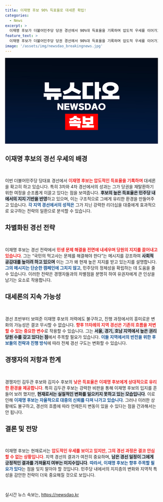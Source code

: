 ```yaml
---
title: 이재명 후보 90% 득표율로 대세론 확립!
categories:
  - News
excerpt: >
  이재명 후보가 더불어민주당 당권 경선에서 90%대 득표율을 기록하며 압도적 우세를 이어가고 있습니다. 향후 경선에서의 판도 변화에 관심이 집중되고 있는 가운데, 이 후보는 민생 비전으로 당원들의 지지를 얻고 있습니다. 클릭해 더욱 자세한 내용을 확인하세요!
feature_text: >
  이재명 후보가 더불어민주당 당권 경선에서 90%대 득표율을 기록하며 압도적 우세를 이어가고 있습니다. 향후 경선에서의 판도 변화에 관심이 집중되고 있는 가운데, 이 후보는 민생 비전으로 당원들의 지지를 얻고 있습니다. 클릭해 더욱 자세한 내용을 확인하세요!
image: '/assets/img/newsdao_breakingnews.jpg'
---
```


<p><img src="/assets/img/newsdao_breakingnews.jpg" alt="koreaapp 속보" /></p>

<h2 data-ke-size="size26">이재명 후보의 경선 우세의 배경</h2>

<p data-ke-size="size16">&nbsp;</p>

<p>이번 더불어민주당 당대표 경선에서 <b><span style="color: #ee2323;">이재명 후보는 압도적인 득표율을 기록하며</span></b> 대세론을 확고히 하고 있습니다. 특히 3차와 4차 경선에서의 성과는 그가 당권을 재탈환하기 위한 여정을 순조롭게 이끌고 있다는 점을 보여줍니다. <b><span style="background-color: #21538527;">후보의 높은 득표율은 민주당 내에서의 지지 기반을 반영</span></b>하고 있으며, 이는 구조적으로 그에게 유리한 환경을 만들어주고 있습니다. <b><span style="color: #1a5490;">각 지역 경선에서의 성적은</span></b> 그가 지닌 강력한 리더십을 대중에게 효과적으로 요구하는 전략의 일환으로 분석할 수 있습니다.</p>

<h2 data-ke-size="size26">차별화된 경선 전략</h2>

<p data-ke-size="size16">&nbsp;</p>

<p>이재명 후보는 경선 전략에서 <b><span style="color: #ee2323;">민생 문제 해결을 전면에 내세우며 당원의 지지를 끌어내고 있습니다</span></b>. 그는 “국민의 먹고사는 문제를 해결해야 한다”는 메시지를 강조하여 <b><span style="background-color: #21538527;">사회적 공감대를 높이려 하고 있으며</span></b> 이는 그가 왜 현재 높은 지지를 받고 있는지를 설명합니다. <b><span style="color: #1a5490;">그의 메시지는 단순한 캠페인에 그치지 않고</span></b>, 민주당의 정체성을 확립하는 데 도움을 줄 수 있습니다. 이러한 전략은 경쟁자들과의 차별점을 분명히 하여 유권자에게 큰 인상을 남기는 요소로 작용합니다.</p>

<h2 data-ke-size="size26">대세론의 지속 가능성</h2>

<p data-ke-size="size16">&nbsp;</p>

<p>경선 초반부터 보여준 이재명 후보의 저력에도 불구하고, 진행 과정에서의 흥미로운 변화의 가능성은 결코 무시할 수 없습니다. <b><span style="color: #ee2323;">향후 11차례의 지역 경선은 기존의 흐름을 저변할 수 있는 중요한 변수</span></b>로 작용할 수 있습니다. 그는 <b><span style="background-color: #21538527;">서울, 경기, 호남 지역에서 높은 권리당원 수를 갖고 있다는 점</span></b>에서 주목할 필요가 있습니다. <b><span style="color: #1a5490;">이들 지역에서의 반전을 위한 후보들의 전략과 진행 방식</span></b>에 따라 전체 경선 구도는 변화할 수 있습니다.</p>

<h2 data-ke-size="size26">경쟁자의 저항과 한계</h2>

<p data-ke-size="size16">&nbsp;</p>

<p>경쟁자인 김두관 후보와 김지수 후보의 <b><span style="color: #ee2323;">낮은 득표율은 이재명 후보에게 상대적으로 유리한 환경을 제공합니다</span></b>. 특히 김두관 후보는 강력한 비판을 통해 이재명 후보의 입지를 흔들어 보려 했지만, <b><span style="background-color: #21538527;">현재로서는 실질적인 변화를 일으키지 못하고 있는 모습입니다</span></b>. 이로 인해 <b><span style="color: #1a5490;">이재명 후보는 자율적으로 대중의 신뢰를 다져 나가고 있습니다</span></b>. 그러나 이러한 상황에도 불구하고, 경선의 흐름에 따라 언제든지 변동이 있을 수 있다는 점을 간과해서는 안 됩니다.</p>

<h2 data-ke-size="size26">결론 및 전망</h2>

<p data-ke-size="size16">&nbsp;</p>

<p>이재명 후보는 현재로서는 <b><span style="color: #ee2323;">압도적인 우세를 보이고 있지만, 그의 경선 과정은 결코 안심할 수 없는 상황입니다</span></b>. 지역 경선의 결과가 여전히 중요하며, <b><span style="background-color: #21538527;">남은 경선 일정이 그에게 긍정적인 결과를 가져올지 여부는 미지수입니다</span></b>. <b><span style="color: #1a5490;">따라서, 이재명 후보는 향후 주목할 필요가 있다</span></b>는 점을 잊지 말아야 할 것입니다. 민주당 내에서의 지지층의 변화와 지역적 특성을 감안한 전략이 더욱 중요해질 것으로 보입니다.</p>

<p data-ke-size="size16">&nbsp;</p>
실시간 뉴스 속보는, <a href="https://newsdao.kr" rel="dofollow">https://newsdao.kr</a>


